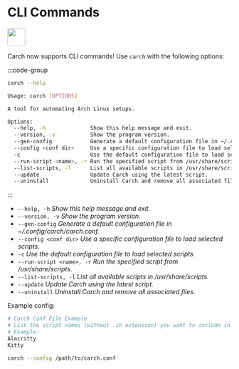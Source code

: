 # CLI Commands  
<img src="https://cdn-icons-png.flaticon.com/128/2581/2581117.png" width="40" />

Carch now supports CLI commands! Use `carch` with the following options:  

:::code-group

```sh [CLI]
carch --help

```

```sh [Preview]
Usage: carch [OPTIONS]

A tool for automating Arch Linux setups.

Options:
  --help, -h              Show this help message and exit.
  --version, -v           Show the program version.
  --gen-config            Generate a default configuration file in ~/.config/carch/carch.conf.
  --config <conf dir>     Use a specific configuration file to load selected scripts.
  -c                      Use the default configuration file to load selected scripts.
  --run-script <name>, -r Run the specified script from /usr/share/scripts.
  --list-scripts, -l      List all available scripts in /usr/share/scripts.
  --update                Update Carch using the latest script.
  --uninstall             Uninstall Carch and remove all associated files.
```
:::

  - `--help, -h`              *Show this help message and exit.*
  - `--version, -v`           *Show the program version.*
  - `--gen-config`            *Generate a default configuration file in ~/.config/carch/carch.conf.*
  - `--config <conf dir>`     *Use a specific configuration file to load selected scripts.*
  - `-c`                      *Use the default configuration file to load selected scripts.*
  - `--run-script <name>, -r` *Run the specified script from /usr/share/scripts.*
  - `--list-scripts, -l`      *List all available scripts in /usr/share/scripts.*
  - `--update`                *Update Carch using the latest script.*
  - `--uninstall`             *Uninstall Carch and remove all associated files.*

Example config:


```sh
# Carch Conf File Example
# List the script names (without .sh extension) you want to include in the menu.
# Example:
Alacritty
Kitty
```

```sh
carch --config /path/to/carch.conf
```
